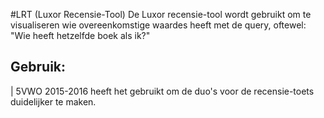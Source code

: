 #LRT (Luxor Recensie-Tool)
De Luxor recensie-tool wordt gebruikt om te visualiseren wie overeenkomstige waardes heeft met de query, oftewel: "Wie heeft hetzelfde boek als ik?" 

## Gebruik:
| 5VWO 2015-2016 heeft het gebruikt om de duo's voor de recensie-toets duidelijker te maken.


